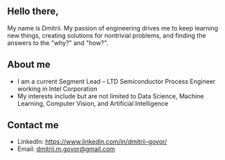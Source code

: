 ## Hello there,

My name is Dmitrii. My passion of engineering drives me to keep learning new things, creating solutions for nontrivial problems, and finding the answers to the "why?" and "how?".

## About me

* I am a current Segment Lead – LTD Semiconductor Process Engineer working in Intel Corporation
* My interests include but are not limited to Data Science, Machine Learning, Computer Vision, and Artificial Intelligence

## Contact me

* LinkedIn: https://www.linkedin.com/in/dmitrii-govor/
* Email: dmitrii.m.govor@gmail.com

<!---
dgovor/dgovor is a ✨ special ✨ repository because its `README.md` (this file) appears on your GitHub profile.
You can click the Preview link to take a look at your changes.
--->
